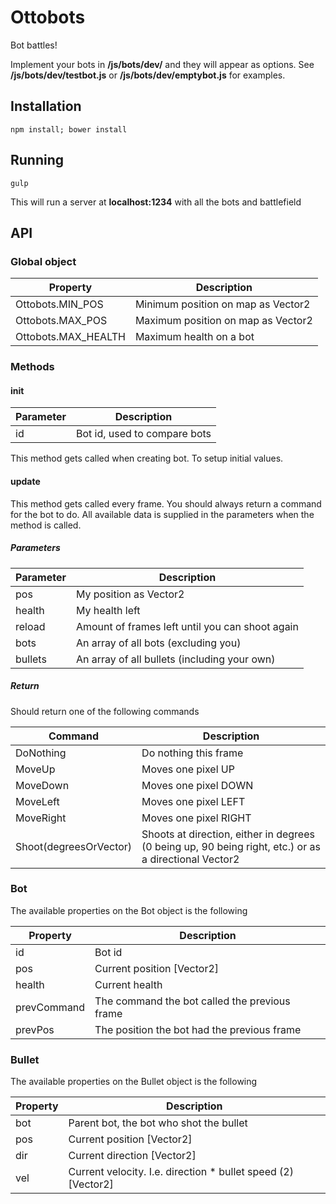 Ottobots
========

Bot battles!

Implement your bots in __/js/bots/dev/__ and they will appear as options. See __/js/bots/dev/testbot.js__ or __/js/bots/dev/emptybot.js__ for examples.

## Installation

    npm install; bower install

## Running

    gulp

This will run a server at __localhost:1234__ with all the bots and battlefield

## API

### Global object

Property            | Description
------------------- | -------------
Ottobots.MIN_POS    | Minimum position on map as Vector2
Ottobots.MAX_POS    | Maximum position on map as Vector2
Ottobots.MAX_HEALTH | Maximum health on a bot


### Methods

#### init
Parameter | Description
--------- | -------------
id        | Bot id, used to compare bots

This method gets called when creating bot. To setup initial values.

#### update

This method gets called every frame. You should always return a command for the bot to do. All available data is supplied in the parameters when the method is called.

##### Parameters
Parameter | Description
--------- | -------------
pos       | My position as Vector2
health    | My health left
reload    | Amount of frames left until you can shoot again
bots      | An array of all bots (excluding you)
bullets   | An array of all bullets (including your own)

##### Return
Should return one of the following commands

Command   | Description
--------- | -------------
DoNothing | Do nothing this frame
MoveUp    | Moves one pixel UP
MoveDown  | Moves one pixel DOWN
MoveLeft  | Moves one pixel LEFT
MoveRight | Moves one pixel RIGHT
Shoot(degreesOrVector) | Shoots at direction, either in degrees (0 being up, 90 being right, etc.) or as a directional Vector2


### Bot

The available properties on the Bot object is the following

Property    | Description
----------- | -------------
id          | Bot id
pos         | Current position [Vector2]
health      | Current health
prevCommand | The command the bot called the previous frame
prevPos     | The position the bot had the previous frame


### Bullet

The available properties on the Bullet object is the following

Property   | Description
---------- | -------------
bot        | Parent bot, the bot who shot the bullet
pos        | Current position [Vector2]
dir        | Current direction [Vector2]
vel        | Current velocity. I.e. direction * bullet speed (2) [Vector2]
